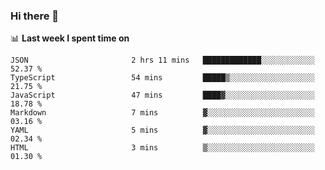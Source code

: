 ### Hi there 👋

<!--
**DBvc/DBvc** is a ✨ _special_ ✨ repository because its `README.md` (this file) appears on your GitHub profile.

Here are some ideas to get you started:

- 🔭 I’m currently working on ...
- 🌱 I’m currently learning ...
- 👯 I’m looking to collaborate on ...
- 🤔 I’m looking for help with ...
- 💬 Ask me about ...
- 📫 How to reach me: ...
- 😄 Pronouns: ...
- ⚡ Fun fact: ...
-->

📊 **Last week I spent time on**
<!--START_SECTION:waka-->

```text
JSON                       2 hrs 11 mins   █████████████░░░░░░░░░░░░   52.37 %
TypeScript                 54 mins         █████▒░░░░░░░░░░░░░░░░░░░   21.75 %
JavaScript                 47 mins         ████▓░░░░░░░░░░░░░░░░░░░░   18.78 %
Markdown                   7 mins          ▓░░░░░░░░░░░░░░░░░░░░░░░░   03.16 %
YAML                       5 mins          ▓░░░░░░░░░░░░░░░░░░░░░░░░   02.34 %
HTML                       3 mins          ▒░░░░░░░░░░░░░░░░░░░░░░░░   01.30 %
```

<!--END_SECTION:waka-->
